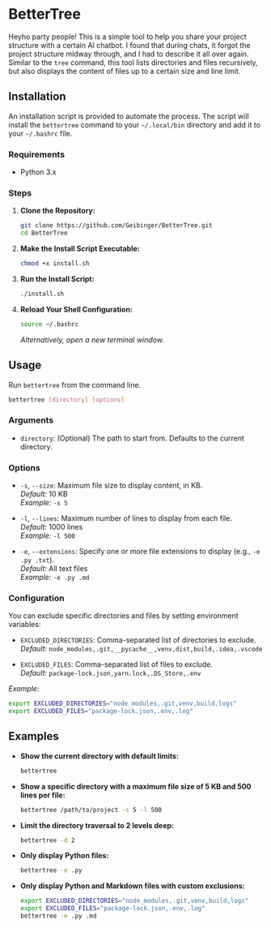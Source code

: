 # BetterTree

Heyho party people! This is a simple tool to help you share your project structure with a certain AI chatbot. I found that during chats,
it forgot the project structure midway through, and I had to describe it all over again. Similar to the `tree` command, this tool lists
directories and files recursively, but also displays the content of files up to a certain size and line limit.

## Installation

An installation script is provided to automate the process. The script will install the `bettertree` command to your `~/.local/bin` directory
and add it to your `~/.bashrc` file.

### Requirements

- Python 3.x

### Steps

1. **Clone the Repository:**
    ```bash
    git clone https://github.com/Geibinger/BetterTree.git
    cd BetterTree
    ```

2. **Make the Install Script Executable:**
   ```bash
   chmod +x install.sh
   ```

3. **Run the Install Script:**
   ```bash
   ./install.sh
   ```

4. **Reload Your Shell Configuration:**
   ```bash
   source ~/.bashrc
   ```
   *Alternatively, open a new terminal window.*

## Usage

Run `bettertree` from the command line.

```bash
bettertree [directory] [options]
```

### Arguments

- `directory`: (Optional) The path to start from. Defaults to the current directory.

### Options

- `-s`, `--size`: Maximum file size to display content, in KB.  
  *Default:* 10 KB  
  *Example:* `-s 5`

- `-l`, `--lines`: Maximum number of lines to display from each file.  
  *Default:* 1000 lines  
  *Example:* `-l 500`

- `-e`, `--extensions`: Specify one or more file extensions to display (e.g., `-e .py .txt`).  
  *Default:* All text files  
  *Example:* `-e .py .md`

### Configuration

You can exclude specific directories and files by setting environment variables:

- `EXCLUDED_DIRECTORIES`: Comma-separated list of directories to exclude.  
  *Default:* `node_modules,.git,__pycache__,venv,dist,build,.idea,.vscode`

- `EXCLUDED_FILES`: Comma-separated list of files to exclude.  
  *Default:* `package-lock.json,yarn.lock,.DS_Store,.env`

*Example:*  
```bash
export EXCLUDED_DIRECTORIES="node_modules,.git,venv,build,logs"
export EXCLUDED_FILES="package-lock.json,.env,.log"
```

## Examples

- **Show the current directory with default limits:**
  ```bash
  bettertree
  ```

- **Show a specific directory with a maximum file size of 5 KB and 500 lines per file:**
  ```bash
  bettertree /path/to/project -s 5 -l 500
  ```

- **Limit the directory traversal to 2 levels deep:**
  ```bash
  bettertree -d 2
  ```

- **Only display Python files:**
  ```bash
  bettertree -e .py
  ```

- **Only display Python and Markdown files with custom exclusions:**
  ```bash
  export EXCLUDED_DIRECTORIES="node_modules,.git,venv,build,logs"
  export EXCLUDED_FILES="package-lock.json,.env,.log"
  bettertree -e .py .md
  ```
